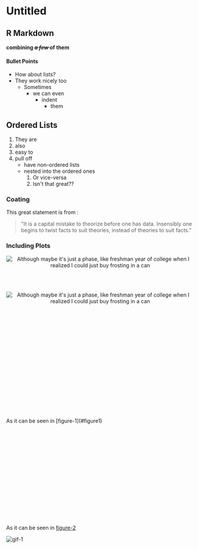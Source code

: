 Untitled
================

R Markdown
----------

**combining <del>*a few* </del> of them**

#### Bullet Points

-   How about lists?
-   They work nicely too
    -   Sometimes
        -   we can even
            -   indent
                -   them

Ordered Lists
-------------

1.  They are
2.  also
3.  easy to
4.  pull off
    -   have non-ordered lists
    -   nested into the ordered ones
        1.  Or vice-versa
        2.  Isn't that great??

### Coating

This great statement is from :

> "It is a capital mistake to theorize before one has data. Insensibly one begins to twist facts to suit theories, instead of theories to suit facts."

### Including Plots

<a name="figure1"></a>
<p style="text-align: center;">
<img src="https://imgs.xkcd.com/comics/stove_ownership.png" alt="Although maybe it's just a phase, like freshman year of college when I realized I could just buy frosting in a can">
</p>
<br> <br> <a name="figure2"></a>
<p style="text-align: center;">
<img src="https://imgs.xkcd.com/comics/stove_ownership.png" alt="Although maybe it's just a phase, like freshman year of college when I realized I could just buy frosting in a can">
</p>
<br><br><br><br><br><br><br><br><br><br><br><br><br><br><br><br><br> As it can be seen in [figure-1](#figure1)

<br><br><br><br><br><br><br><br><br><br><br><br><br><br><br> As it can be seen in [figure-2](#figure2)

![**gif-1**](https://i.imgur.com/zNssDtS.gif)
